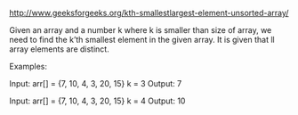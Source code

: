 http://www.geeksforgeeks.org/kth-smallestlargest-element-unsorted-array/

Given an array and a number k where k is smaller than size of array, we need to find the k’th smallest element in the given array. It is given that ll array elements are distinct.

Examples:

Input: arr[] = {7, 10, 4, 3, 20, 15}
       k = 3
Output: 7

Input: arr[] = {7, 10, 4, 3, 20, 15}
       k = 4
Output: 10
